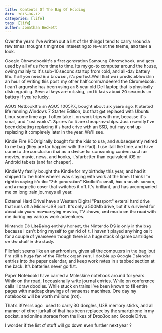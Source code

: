 ```yaml
---
title: Contents Of The Bag Of Holding
date: 2015-06-12
categories: [life]
tags: [life]
author: Jonathan Beckett
---
```


Over the years I've written out a list of the things I tend to carry around a few timesI thought it might be interesting to re-visit the theme, and take a look.

Google ChromebookIt's a first generation Samsung Chromebook, and gets used by all of us from time to time. Its my go-to computer around the house, owing mainly to it's sub-10 second startup from cold, and all-day battery life. If all you need is a browser, it's perfect.Well that was predictablewithin an hour of writing this post, my other half commandeered the Chromebook. I can't argueshe has been using an 8 year old Dell laptop that is physically disintegrating. Several keys are missing, and it lasts about 20 seconds on battery if you're lucky.

ASUS NetbookIt's an ASUS 1005PX, bought about six years ago. It started life running Windows 7 Starter Edition, but that got replaced with Ubuntu Linux some time ago. I often take it on work trips with me, because it's small, and "just works". Spares for it are cheap-as-chips. Just recently I've been debating replacing it's hard drive with an SSD, but may end up replacing it completely later in the year. We'll see.

Kindle Fire HDOriginally bought for the kids to use, and subsequently retired to my bag (they are far happier with the iPad). I use itall the time, and have come to the conclusion that as a device for consuming content such as movies, music, news, and books, it'sfarbetter than equivalent iOS or Android tablets (and far cheaper).

KindleMy family bought the Kindle for my birthday this year, and had it shipped to the hotel where I was staying with work at the time. I think I'm right in saying it's the "7th generation" Kindleit's small, has a touch-screen, and a magnetic cover that switches it off. It's brilliant, and has accompanied me on long train journeys all year.

External Hard DriveI have a Western Digital "Passport" exteral hard drive that runs off a Micro-USB port. It's only a 500Mb drive, but it's survived for about six years nowcarrying movies, TV shows, and music on the road with me during my various work adventures.

Nintendo DS LiteBeing entirely honest, the Nintendo DS is only in the bag because I can't bring myself to get rid of it. I haven't played anything on it for a couple of yearseven though there is a huge stack of game cartridges on the shelf in the study.

FilofaxIt seems like an anachronism, given all the computers in the bag, but I'm still a huge fan of the Filofax organisers. I double up Google Calendar entries into the paper calendar, and keep work notes in a tabbed section at the back. It's batteries never go flat.

Paper NotebookI have carried a Moleskine notebook around for years. While on the road, I occasionally write journal entries. While on conference calls, I draw doodles. While stuck on trains I've been known to fill entire pages with madcap drawings of nonsense machines. One day my notebooks will be worth millions (not).

That's it!Years ago I used to carry 3G dongles, USB memory sticks, and all manner of other junkall of that has been replaced by the smartphone in my pocket, and online storage from the likes of DropBox and Google Drive.

I wonder if the list of stuff will go down even further next year ?